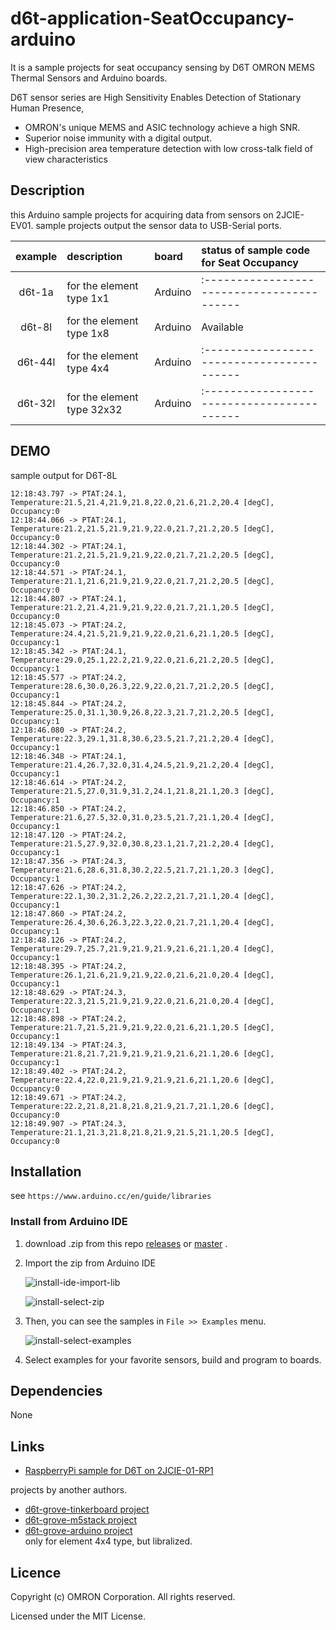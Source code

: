# d6t-application-SeatOccupancy-arduino
It is a sample projects for seat occupancy sensing by D6T OMRON MEMS Thermal Sensors and Arduino boards.

D6T sensor series are High Sensitivity Enables Detection
of Stationary Human Presence,

- OMRON's unique MEMS and ASIC technology achieve a high SNR.
- Superior noise immunity with a digital output.
- High-precision area temperature detection with low cross-talk field of
    view characteristics


## Description
this Arduino sample projects for acquiring data from sensors on 2JCIE-EV01.
sample projects output the sensor data to USB-Serial ports.

| example | description                | board   | status of sample code for Seat Occupancy |
|:-------:|:---------------------------|:--------|:-----------------------------------------|
| d6t-1a  | for the element type 1x1   | Arduino |:-----------------------------------------|
| d6t-8l  | for the element type 1x8   | Arduino |                Available                 |
| d6t-44l | for the element type 4x4   | Arduino |:-----------------------------------------|
| d6t-32l | for the element type 32x32 | Arduino |:-----------------------------------------|


## DEMO
sample output for D6T-8L

```
12:18:43.797 -> PTAT:24.1, Temperature:21.5,21.4,21.9,21.8,22.0,21.6,21.2,20.4 [degC], Occupancy:0
12:18:44.066 -> PTAT:24.1, Temperature:21.2,21.5,21.9,21.9,22.0,21.7,21.2,20.5 [degC], Occupancy:0
12:18:44.302 -> PTAT:24.1, Temperature:21.2,21.5,21.9,21.9,22.0,21.7,21.2,20.5 [degC], Occupancy:0
12:18:44.571 -> PTAT:24.1, Temperature:21.1,21.6,21.9,21.9,22.0,21.7,21.2,20.5 [degC], Occupancy:0
12:18:44.807 -> PTAT:24.1, Temperature:21.2,21.4,21.9,21.9,22.0,21.7,21.1,20.5 [degC], Occupancy:0
12:18:45.073 -> PTAT:24.2, Temperature:24.4,21.5,21.9,21.9,22.0,21.6,21.1,20.5 [degC], Occupancy:1
12:18:45.342 -> PTAT:24.1, Temperature:29.0,25.1,22.2,21.9,22.0,21.6,21.2,20.5 [degC], Occupancy:1
12:18:45.577 -> PTAT:24.2, Temperature:28.6,30.0,26.3,22.9,22.0,21.7,21.2,20.5 [degC], Occupancy:1
12:18:45.844 -> PTAT:24.2, Temperature:25.0,31.1,30.9,26.8,22.3,21.7,21.2,20.5 [degC], Occupancy:1
12:18:46.080 -> PTAT:24.2, Temperature:22.3,29.1,31.8,30.6,23.5,21.7,21.2,20.4 [degC], Occupancy:1
12:18:46.348 -> PTAT:24.1, Temperature:21.4,26.7,32.0,31.4,24.5,21.9,21.2,20.4 [degC], Occupancy:1
12:18:46.614 -> PTAT:24.2, Temperature:21.5,27.0,31.9,31.2,24.1,21.8,21.1,20.3 [degC], Occupancy:1
12:18:46.850 -> PTAT:24.2, Temperature:21.6,27.5,32.0,31.0,23.5,21.7,21.1,20.4 [degC], Occupancy:1
12:18:47.120 -> PTAT:24.2, Temperature:21.5,27.9,32.0,30.8,23.1,21.7,21.2,20.4 [degC], Occupancy:1
12:18:47.356 -> PTAT:24.3, Temperature:21.6,28.6,31.8,30.2,22.5,21.7,21.1,20.3 [degC], Occupancy:1
12:18:47.626 -> PTAT:24.2, Temperature:22.1,30.2,31.2,26.2,22.2,21.7,21.1,20.4 [degC], Occupancy:1
12:18:47.860 -> PTAT:24.2, Temperature:26.4,30.6,26.3,22.3,22.0,21.7,21.1,20.4 [degC], Occupancy:1
12:18:48.126 -> PTAT:24.2, Temperature:29.7,25.7,21.9,21.9,21.9,21.6,21.1,20.4 [degC], Occupancy:1
12:18:48.395 -> PTAT:24.2, Temperature:26.1,21.6,21.9,21.9,22.0,21.6,21.0,20.4 [degC], Occupancy:1
12:18:48.629 -> PTAT:24.3, Temperature:22.3,21.5,21.9,21.9,22.0,21.6,21.0,20.4 [degC], Occupancy:1
12:18:48.898 -> PTAT:24.2, Temperature:21.7,21.5,21.9,21.9,22.0,21.6,21.1,20.5 [degC], Occupancy:1
12:18:49.134 -> PTAT:24.3, Temperature:21.8,21.7,21.9,21.9,21.9,21.6,21.1,20.6 [degC], Occupancy:1
12:18:49.402 -> PTAT:24.2, Temperature:22.4,22.0,21.9,21.9,21.9,21.6,21.1,20.6 [degC], Occupancy:0
12:18:49.671 -> PTAT:24.2, Temperature:22.2,21.8,21.8,21.8,21.9,21.7,21.1,20.6 [degC], Occupancy:0
12:18:49.907 -> PTAT:24.3, Temperature:21.1,21.3,21.8,21.8,21.9,21.5,21.1,20.5 [degC], Occupancy:0

```


## Installation
see `https://www.arduino.cc/en/guide/libraries`

### Install from Arduino IDE
1. download .zip from this repo [releases](releases)
    or [master](archive/master.zip) .
2. Import the zip from Arduino IDE

    ![install-ide-import-lib](https://user-images.githubusercontent.com/48547675/55043017-9a34e980-5077-11e9-885d-03f9f82e3491.JPG)

    ![install-select-zip](https://user-images.githubusercontent.com/48547675/55043034-a7ea6f00-5077-11e9-99d5-26423fb652b5.JPG)

3. Then, you can see the samples in `File >> Examples` menu.

    ![install-select-examples](https://user-images.githubusercontent.com/48547675/55043028-a28d2480-5077-11e9-8365-6745cda417ff.JPG)

4. Select examples for your favorite sensors, build and program to boards.


## Dependencies
None

## Links
- [RaspberryPi sample for D6T on 2JCIE-01-RP1](https://github.com/omron-devhub/d6t-2jcieev01-raspberrypi)

projects by another authors.

- [d6t-grove-tinkerboard project](https://github.com/omron-devhub/d6t-grove-tinkerboard)
- [d6t-grove-m5stack project](https://github.com/omron-devhub/d6t-grove-m5stack)
- [d6t-grove-arduino project](https://github.com/omron-devhub/d6t-grove-arduino)  
    only for element 4x4 type, but libralized.


## Licence
Copyright (c) OMRON Corporation. All rights reserved.

Licensed under the MIT License.

